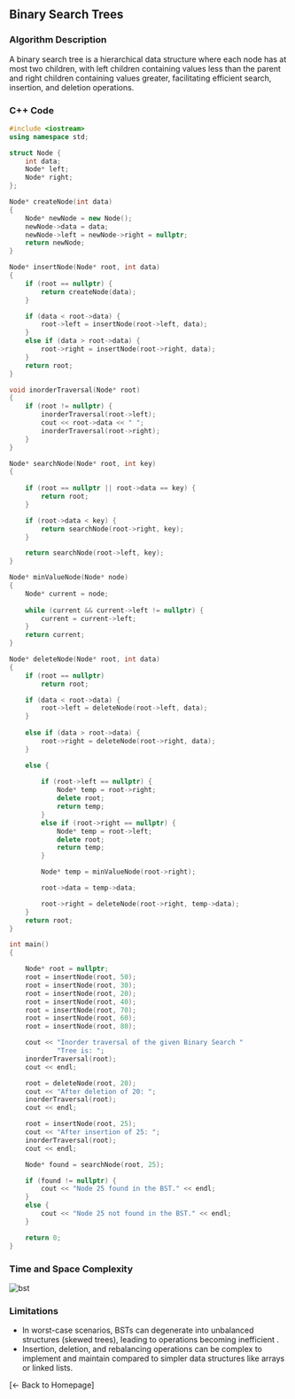 ## Binary Search Trees

### Algorithm Description
A binary search tree is a hierarchical data structure where each node has at most two children, with left children containing values less than the parent and right children containing values greater, facilitating efficient search, insertion, and deletion operations.

### C++ Code

```cpp
#include <iostream>
using namespace std;

struct Node {
    int data;
    Node* left;
    Node* right;
};

Node* createNode(int data)
{
    Node* newNode = new Node();
    newNode->data = data;
    newNode->left = newNode->right = nullptr;
    return newNode;
}

Node* insertNode(Node* root, int data)
{
    if (root == nullptr) { 
        return createNode(data);
    }

    if (data < root->data) {
        root->left = insertNode(root->left, data);
    }
    else if (data > root->data) {
        root->right = insertNode(root->right, data);
    }
    return root;
}

void inorderTraversal(Node* root)
{
    if (root != nullptr) {
        inorderTraversal(root->left);
        cout << root->data << " ";
        inorderTraversal(root->right);
    }
}

Node* searchNode(Node* root, int key)
{
 
    if (root == nullptr || root->data == key) {
        return root;
    }

    if (root->data < key) {
        return searchNode(root->right, key);
    }

    return searchNode(root->left, key);
}

Node* minValueNode(Node* node)
{
    Node* current = node;
    
    while (current && current->left != nullptr) {
        current = current->left;
    }
    return current;
}

Node* deleteNode(Node* root, int data)
{
    if (root == nullptr)
        return root;

    if (data < root->data) {
        root->left = deleteNode(root->left, data);
    }
   
    else if (data > root->data) {
        root->right = deleteNode(root->right, data);
    }

    else {
       
        if (root->left == nullptr) {
            Node* temp = root->right;
            delete root;
            return temp;
        }
        else if (root->right == nullptr) {
            Node* temp = root->left;
            delete root;
            return temp;
        }

        Node* temp = minValueNode(root->right);

        root->data = temp->data;

        root->right = deleteNode(root->right, temp->data);
    }
    return root;
}

int main()
{

    Node* root = nullptr;
    root = insertNode(root, 50);
    root = insertNode(root, 30);
    root = insertNode(root, 20);
    root = insertNode(root, 40);
    root = insertNode(root, 70);
    root = insertNode(root, 60);
    root = insertNode(root, 80);

    cout << "Inorder traversal of the given Binary Search "
            "Tree is: ";
    inorderTraversal(root);
    cout << endl;

    root = deleteNode(root, 20);
    cout << "After deletion of 20: ";
    inorderTraversal(root);
    cout << endl;

    root = insertNode(root, 25);
    cout << "After insertion of 25: ";
    inorderTraversal(root);
    cout << endl;

    Node* found = searchNode(root, 25);

    if (found != nullptr) {
        cout << "Node 25 found in the BST." << endl;
    }
    else {
        cout << "Node 25 not found in the BST." << endl;
    }

    return 0;
}
```

### Time and Space Complexity
![bst](https://github.com/DEBANSHU007/FoodDelivery.github.io/assets/67229736/1bc630ee-2087-4fe1-b0b9-61cdc7bae251)


### Limitations
* In worst-case scenarios, BSTs can degenerate into unbalanced structures (skewed trees), leading to operations becoming inefficient .
* Insertion, deletion, and rebalancing operations can be complex to implement and maintain compared to simpler data structures like arrays or linked lists.

[← Back to Homepage]
